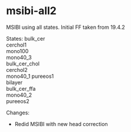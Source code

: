 # msibi-all2

MSIBI using all states. Initial FF taken from 19.4.2

States:
bulk_cer	  
cerchol1  
mono100   
mono40_3     
bulk_cer_chol  
cerchol2  
mono40_1 
pureeos1	 
bilayer  
bulk_cer_ffa   
mono40_2  
pureeos2	  

Changes:
- Redid MSIBI with new head correction
